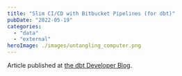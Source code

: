 ```yaml
---
title: "Slim CI/CD with Bitbucket Pipelines (for dbt)"
pubDate: "2022-05-19"
categories: 
  - "data"
  - "external"
heroImage: ./images/untangling_computer.png
---
```


Article published at [the dbt Developer Blog](https://docs.getdbt.com/blog/slim-ci-cd-with-bitbucket-pipelines).
